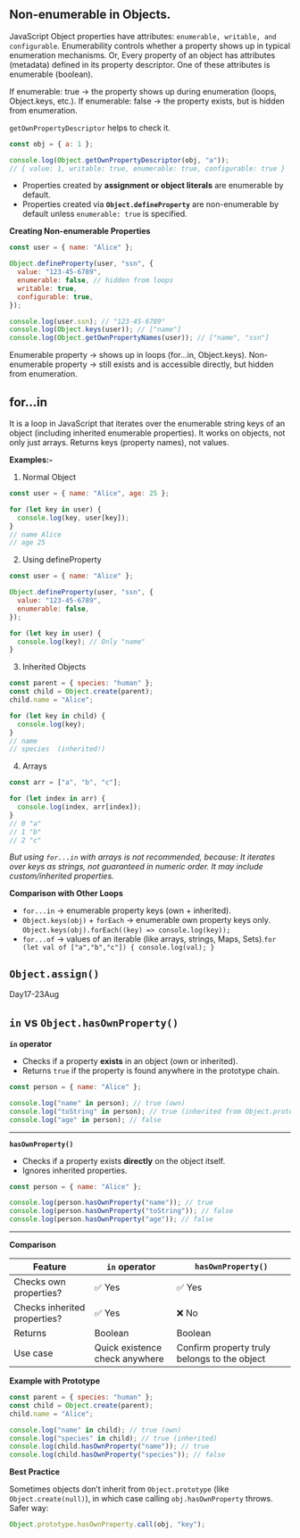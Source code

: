 ## Non-enumerable in Objects.

JavaScript Object properties have attributes: `enumerable, writable, and configurable`. Enumerability controls whether a property shows up in typical enumeration mechanisms.
Or, Every property of an object has attributes (metadata) defined in its property descriptor. One of these attributes is enumerable (boolean).

If enumerable: true → the property shows up during enumeration (loops, Object.keys, etc.).
If enumerable: false → the property exists, but is hidden from enumeration.

`getOwnPropertyDescriptor` helps to check it.

```js
const obj = { a: 1 };

console.log(Object.getOwnPropertyDescriptor(obj, "a"));
// { value: 1, writable: true, enumerable: true, configurable: true }
```

- Properties created by **assignment or object literals** are enumerable by default.
- Properties created via **`Object.defineProperty`** are non-enumerable by default unless `enumerable: true` is specified.

**Creating Non-enumerable Properties**

```js
const user = { name: "Alice" };

Object.defineProperty(user, "ssn", {
  value: "123-45-6789",
  enumerable: false, // hidden from loops
  writable: true,
  configurable: true,
});

console.log(user.ssn); // "123-45-6789"
console.log(Object.keys(user)); // ["name"]
console.log(Object.getOwnPropertyNames(user)); // ["name", "ssn"]
```

Enumerable property → shows up in loops (for...in, Object.keys).
Non-enumerable property → still exists and is accessible directly, but hidden from enumeration.

## for...in

It is a loop in JavaScript that iterates over the enumerable string keys of an object (including inherited enumerable properties).
It works on objects, not only just arrays. Returns keys (property names), not values.

**Examples:-**

1. Normal Object

```js
const user = { name: "Alice", age: 25 };

for (let key in user) {
  console.log(key, user[key]);
}
// name Alice
// age 25
```

2. Using defineProperty

```js
const user = { name: "Alice" };

Object.defineProperty(user, "ssn", {
  value: "123-45-6789",
  enumerable: false,
});

for (let key in user) {
  console.log(key); // Only "name"
}
```

3. Inherited Objects

```js
const parent = { species: "human" };
const child = Object.create(parent);
child.name = "Alice";

for (let key in child) {
  console.log(key);
}
// name
// species  (inherited!)
```

4. Arrays

```js
const arr = ["a", "b", "c"];

for (let index in arr) {
  console.log(index, arr[index]);
}
// 0 "a"
// 1 "b"
// 2 "c"
```

_But using `for...in` with arrays is not recommended, because: It iterates over keys as strings, not guaranteed in numeric order. It may include custom/inherited properties._

**Comparison with Other Loops**

- `for...in` → enumerable property keys (own + inherited).
- `Object.keys(obj)` + `forEach` → enumerable own property keys only. `Object.keys(obj).forEach((key) => console.log(key));`
- `for...of` → values of an iterable (like arrays, strings, Maps, Sets).`for (let val of ["a","b","c"]) { console.log(val); }`

## `Object.assign()`

Day17-23Aug

## `in` vs `Object.hasOwnProperty()`

**`in` operator**

- Checks if a property **exists** in an object (own or inherited).
- Returns `true` if the property is found anywhere in the prototype chain.

```js
const person = { name: "Alice" };

console.log("name" in person); // true (own)
console.log("toString" in person); // true (inherited from Object.prototype)
console.log("age" in person); // false
```

---

**`hasOwnProperty()`**

- Checks if a property exists **directly** on the object itself.
- Ignores inherited properties.

```js
const person = { name: "Alice" };

console.log(person.hasOwnProperty("name")); // true
console.log(person.hasOwnProperty("toString")); // false
console.log(person.hasOwnProperty("age")); // false
```

---

**Comparison**

| Feature                      | `in` operator                  | `hasOwnProperty()`                           |
| ---------------------------- | ------------------------------ | -------------------------------------------- |
| Checks own properties?       | ✅ Yes                         | ✅ Yes                                       |
| Checks inherited properties? | ✅ Yes                         | ❌ No                                        |
| Returns                      | Boolean                        | Boolean                                      |
| Use case                     | Quick existence check anywhere | Confirm property truly belongs to the object |

**Example with Prototype**

```js
const parent = { species: "human" };
const child = Object.create(parent);
child.name = "Alice";

console.log("name" in child); // true (own)
console.log("species" in child); // true (inherited)
console.log(child.hasOwnProperty("name")); // true
console.log(child.hasOwnProperty("species")); // false
```

**Best Practice**

Sometimes objects don’t inherit from `Object.prototype` (like `Object.create(null)`), in which case calling `obj.hasOwnProperty` throws.
Safer way:

```js
Object.prototype.hasOwnProperty.call(obj, "key");
```
